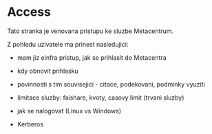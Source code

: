 # Access

Tato stranka je venovana pristupu ke sluzbe Metacentrum.

Z pohledu uzivatele ma prinest nasledujici:

- mam jiz einfra pristup, jak se prihlasit do Metacentra
- kdy obnovit prihlasku
- povinnosti s tim souvisejici - citace, podekovani, podminky vyuziti
- limitace sluzby: faishare, kvoty, casovy limit (trvani sluzby)


- jak se nalogovat (Linux vs Windows)
- Kerberos

